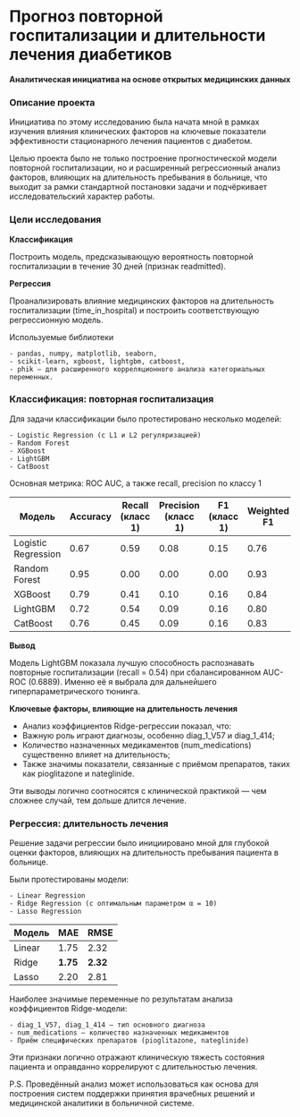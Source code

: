 # Прогноз повторной госпитализации и длительности лечения диабетиков

**Аналитическая инициатива на основе открытых медицинских данных**

### Описание проекта
Инициатива по этому исследованию была начата мной в рамках изучения влияния клинических факторов на ключевые показатели эффективности стационарного лечения пациентов с диабетом.

Целью проекта было не только построение прогностической модели повторной госпитализации, но и расширенный регрессионный анализ факторов, влияющих на длительность пребывания в больнице, что выходит за рамки стандартной постановки задачи и подчёркивает исследовательский характер работы.

### Цели исследования
**Классификация**

Построить модель, предсказывающую вероятность повторной госпитализации в течение 30 дней (признак readmitted).

**Регрессия**

Проанализировать влияние медицинских факторов на длительность госпитализации (time_in_hospital) и построить соответствующую регрессионную модель.

Используемые библиотеки
```
- pandas, numpy, matplotlib, seaborn,
- scikit-learn, xgboost, lightgbm, catboost,
- phik — для расширенного корреляционного анализа категориальных переменных.
```

### Классификация: повторная госпитализация

Для задачи классификации было протестировано несколько моделей:
```
- Logistic Regression (с L1 и L2 регуляризацией)
- Random Forest
- XGBoost
- LightGBM
- CatBoost
```
Основная метрика: ROC AUC, а также recall, precision по классу 1

| Модель              | Accuracy | Recall (класс 1) | Precision (класс 1) | F1 (класс 1) | Weighted F1 | ROC AUC    |
| ------------------- | -------- | ---------------- | ------------------- | ------------ | ----------- | ---------- |
| Logistic Regression | 0.67     | 0.59             | 0.08                | 0.15         | 0.76        | 0.6728     |
| Random Forest       | 0.95     | 0.00             | 0.00                | 0.00         | 0.93        | 0.6640     |
| XGBoost             | 0.79     | 0.41             | 0.10                | 0.16         | 0.84        | 0.6631     |
| LightGBM            | 0.72     | 0.54             | 0.09                | 0.16         | 0.80        | **0.6889** |
| CatBoost            | 0.76     | 0.45             | 0.09                | 0.16         | 0.83        | 0.6486     |

**Вывод**

Модель LightGBM показала лучшую способность распознавать повторные госпитализации (recall = 0.54) при сбалансированном AUC-ROC (0.6889). Именно её я выбрала для дальнейшего гиперпараметрического тюнинга.

**Ключевые факторы, влияющие на длительность лечения**

- Анализ коэффициентов Ridge-регрессии показал, что:
- Важную роль играют диагнозы, особенно diag_1_V57 и diag_1_414;
- Количество назначенных медикаментов (num_medications) существенно влияет на длительность;
- Также значимы показатели, связанные с приёмом препаратов, таких как pioglitazone и nateglinide.

Эти выводы логично соотносятся с клинической практикой — чем сложнее случай, тем дольше длится лечение.

### Регрессия: длительность лечения

Решение задачи регрессии было инициировано мной для глубокой оценки факторов, влияющих на длительность пребывания пациента в больнице.

Были протестированы модели:
```
- Linear Regression
- Ridge Regression (с оптимальным параметром α = 10)
- Lasso Regression
```

| Модель | MAE      | RMSE     |
| ------ | -------- | -------- |
| Linear | 1.75     | 2.32     |
| Ridge  | **1.75** | **2.32** |
| Lasso  | 2.20     | 2.81     |

Наиболее значимые переменные по результатам анализа коэффициентов Ridge-модели:
```
- diag_1_V57, diag_1_414 — тип основного диагноза
- num_medications — количество назначенных медикаментов
- Приём специфических препаратов (pioglitazone, nateglinide)
```
Эти признаки логично отражают клиническую тяжесть состояния пациента и оправданно коррелируют с длительностью лечения.



P.S. Проведённый анализ может использоваться как основа для построения систем поддержки принятия врачебных решений и медицинской аналитики в больничной системе.

